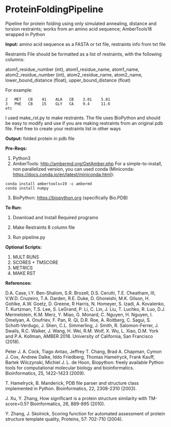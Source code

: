 # ProteinFoldingPipeline
Pipeline for protein folding using only simulated annealing, distance and torsion restraints; works from an amino acid sequence; AmberTools18 wrapped in Python

**Input:** amino acid sequence as a FASTA or txt file, restraints info from txt file

Restraints File should be formatted as a list of restraints, with the following columns:

atom1_residue_number (int), atom1_residue_name, atom1_name, atom2_residue_number (int), atom2_residue_name, atom2_name, lower_bound_distance (float), upper_bound_distance (float)

For example:

    2   MET   CB    41    ALA   CB    3.81    5.81
    3   PHE   CB    15    GLY   CA    9.4     11.6
    etc

I used make_rst.py to make restraints. The file uses BioPython and should be easy to modify and use if you are making restraints from an original pdb file. Feel free to create your restraints list in other ways

**Output:** folded protein in pdb file

**Pre-Reqs:**
1. Python3
2. AmberTools: http://ambermd.org/GetAmber.php
For a simple-to-install, non parallelized version, you can used conda (Miniconda: https://docs.conda.io/en/latest/miniconda.html):
```
conda install ambertools=19 -c ambermd
conda install numpy
```

3. BioPython: https://biopython.org (specifically Bio.PDB)

**To Run:**
1. Download and Install Required programs
    
2. Make Restraints 8 column file
3. Run pipeline.py

**Optional Scripts:**
1. MULT RUNS
2. SCORES + TMSCORE
3. METRICS
4. MAKE RST

**References:**

D.A. Case, I.Y. Ben-Shalom, S.R. Brozell, D.S. Cerutti, T.E. Cheatham, III, V.W.D. Cruzeiro, T.A. Darden, R.E. Duke, D. Ghoreishi, M.K. Gilson, H. Gohlke, A.W. Goetz, D. Greene, R Harris, N. Homeyer, S. Izadi, A. Kovalenko, T. Kurtzman, T.S. Lee, S. LeGrand, P. Li, C. Lin, J. Liu, T. Luchko, R. Luo, D.J. Mermelstein, K.M. Merz, Y. Miao, G. Monard, C. Nguyen, H. Nguyen, I. Omelyan, A. Onufriev, F. Pan, R. Qi, D.R. Roe, A. Roitberg, C. Sagui, S. Schott-Verdugo, J. Shen, C.L. Simmerling, J. Smith, R. Salomon-Ferrer, J. Swails, R.C. Walker, J. Wang, H. Wei, R.M. Wolf, X. Wu, L. Xiao, D.M. York and P.A. Kollman, AMBER 2018. University of California, San Francisco (2018).


Peter J. A. Cock, Tiago Antao, Jeffrey T. Chang, Brad A. Chapman, Cymon J. Cox, Andrew Dalke, Iddo Friedberg, Thomas Hamelryck, Frank Kauff, Bartek Wilczynski, Michiel J. L. de Hoon, Biopython: freely available Python tools for computational molecular biology and bioinformatics. Bioinformatics, 25, 1422–1423 (2009).


T. Hamelryck, B. Manderick, PDB file parser and structure class implemented in Python. Bioinformatics, 22, 2308-2310 (2003).


J. Xu, Y. Zhang, How significant is a protein structure similarity with TM-score=0.5? Bioinformatics, 26, 889-895 (2010).


Y. Zhang, J. Skolnick, Scoring function for automated assessment of protein structure template quality, Proteins, 57: 702-710 (2004).

